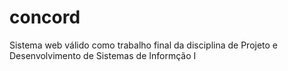 # concord
Sistema web válido como trabalho final da disciplina de Projeto e Desenvolvimento de Sistemas de Informção I

